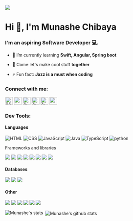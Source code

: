 ![](https://komarev.com/ghpvc/?username=stanmpakati)
<h1 align ="left">Hi 👋, I'm Munashe Chibaya</h1>
<h3 align="left">I'm an aspiring Software Developer 💻.</h3>



- 🌱 I’m currently learning **Swift, Angular, Spring boot**


- 👯 Come let's make cool stuff **together**

- ⚡ Fun fact: **Jazz is a must when coding**

### Connect with me:

<a href="https://wa.me/263785590317" target="blank"><img src="https://img.shields.io/badge/whatsapp-%25D366.svg?&style=for-the-badge&logo=whatsapp&logoColor=white" alt="263714998913" height="25" /></a>
<a href="https://twitter.com/munashechibaya" target="blank"><img src="https://img.shields.io/badge/twitter-%231DA1F2.svg?&style=for-the-badge&logo=twitter&logoColor=white" height=25></a>
<a href="https://www.linkedin.com/in/munashe-chibaya-826477276/" target="blank"><img src="https://img.shields.io/badge/LinkedIn-0077B5?style=for-the-badge&logo=linkedin&logoColor=white" alt="Stan Mpakati" height="25" /></a>
<a href="https://www.instagram.com/munashechibaya" target="blank"><img src="https://img.shields.io/badge/instagram-C32AA3.svg?&style=for-the-badge&logo=instagram&logoColor=white" alt="Stan Mpakati" height="25" /></a>
<a href="https://www.facebook.com/munashe.chibaya/" target="blank"><img src="https://img.shields.io/badge/facebook-3b5998.svg?&style=for-the-badge&logo=facebook&logoColor=white" alt="Stan Mpakati" height="25" /></a> 
<a href="mailto:chibayamunshe0@gmail.com" target="blank"><img src="https://img.shields.io/badge/Gmail-D14836?style=for-the-badge&logo=gmail&logoColor=white" height=25></a>
<br />

### Dev Tools:

#### Languages
<p align="left">
  <img src="https://img.shields.io/badge/HTML5-E34F26?style=for-the-badge&logo=html5&logoColor=white" alt="HTML"/>
  <img src="https://img.shields.io/badge/CSS3-1572B6?style=for-the-badge&logo=css3&logoColor=white" alt="CSS" />
  <img src="https://img.shields.io/badge/JavaScript-F7DF1E?style=for-the-badge&logo=javascript&logoColor=323330" alt="JavaScript"/>  
  <img src="https://img.shields.io/badge/java-5382a1?style=for-the-badge&logo=java&logoColor=white" alt="Java" /> 
  <img src="https://img.shields.io/badge/typescript-007acc?style=for-the-badge&logo=typescript&logoColor=white" alt="TypeScript" /> 
  <img src="https://img.shields.io/badge/python-ffd43b?style=for-the-badge&logo=python&logoColor=323330" alt="python" /> 
</p
  
#### Frameworks and libraries
<p>
  <img src="https://img.shields.io/badge/Bootstrap-563D7C?style=for-the-badge&logo=bootstrap&logoColor=white"/> 
  <img src="https://img.shields.io/badge/flutter-42A5F5?style=for-the-badge&logo=flutter&logoColor=white"/> 
  <img src="https://img.shields.io/badge/Angular-dd1b16?style=for-the-badge&logo=angular&logoColor=white"/> 
  <img src="https://img.shields.io/badge/node-68a063?style=for-the-badge&logo=node&logoColor=white"/> 
  <img src="https://img.shields.io/badge/django-092E20?style=for-the-badge&logo=django&logoColor=white"/> 
  <img src="https://img.shields.io/badge/sass-cc6699?style=for-the-badge&logo=sass&logoColor=white"/> 
  <img src="https://img.shields.io/badge/React-61DBFB?style=for-the-badge&logo=React&logoColor=white"/> 
  <img src="https://img.shields.io/badge/jquery-0769ad?style=for-the-badge&logo=jquery&logoColor=white"/>  
</p>

#### Databases
<p>
  <img src="https://img.shields.io/badge/firebase-ffcb2b?style=for-the-badge&logo=firebase&logoColor=323330"/> 
  <img src="https://img.shields.io/badge/mongodb-4DB33D?style=for-the-badge&logo=mongodb&logoColor=white"/> 
  <img src="https://img.shields.io/badge/mysql-00758F?style=for-the-badge&logo=mysql&logoColor=white"/>   
</p>

#### Other
<p>
  <img src="https://img.shields.io/badge/Git-f34f29?style=for-the-badge&logo=git&logoColor=white"/> 
  <img src="https://img.shields.io/badge/adobe-ED2224?style=for-the-badge&logo=adobe&logoColor=white"/> 
  <img src="https://img.shields.io/badge/github-171515?style=for-the-badge&logo=github&logoColor=white"/>   
  <img src="https://img.shields.io/badge/cloudinary-3448c5?style=for-the-badge&logo=cloudinary&logoColor=white"/>
  <img src="https://img.shields.io/badge/Ubuntu-E95420?style=for-the-badge&logo=ubuntu&logoColor=white"/>   
  <img src="https://img.shields.io/badge/npm-cc3534?style=for-the-badge&logo=npm&logoColor=white"/>    
</p>


 <p><img align="left" src="https://github-readme-stats.vercel.app/api/top-langs/?username=mun168&layout=compact&hide=html" alt="Munashe's stats" /></p>

<p>&nbsp;<img align="center" src="https://github-readme-stats.vercel.app/api?username=mun168&show_icons=true" alt="Munashe's github stats" /></p>



<!--
